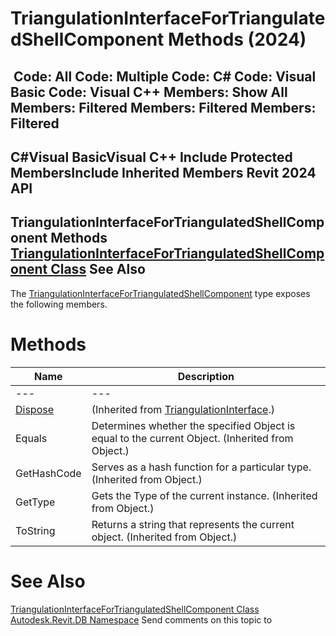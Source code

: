 # TriangulationInterfaceForTriangulatedShellComponent Methods (2024)

﻿
 Code: All Code: Multiple Code: C# Code: Visual Basic Code: Visual C++  Members: Show All Members: Filtered Members: Filtered Members: Filtered   
---  
C#Visual BasicVisual C++
Include Protected MembersInclude Inherited Members
Revit 2024 API  
---  
TriangulationInterfaceForTriangulatedShellComponent Methods  
[TriangulationInterfaceForTriangulatedShellComponent Class](884c376f-fc96-d8da-fe84-cdde31a6f81c.md "TriangulationInterfaceForTriangulatedShellComponent Class") See Also  
---  
The [TriangulationInterfaceForTriangulatedShellComponent](884c376f-fc96-d8da-fe84-cdde31a6f81c.md "TriangulationInterfaceForTriangulatedShellComponent Class") type exposes the following members.
# Methods
| Name | Description |
| --- | --- |
| --- | --- | --- |
| [Dispose](acc86bb2-6579-c6f9-745f-e0a522b63bca.md "Dispose Method") | (Inherited from [TriangulationInterface](52c77543-3282-78a8-6a57-dd245b2090c4.md "TriangulationInterface Class").) |
| Equals | Determines whether the specified Object is equal to the current Object. (Inherited from Object.) |
| GetHashCode | Serves as a hash function for a particular type.  (Inherited from Object.) |
| GetType | Gets the Type of the current instance. (Inherited from Object.) |
| ToString | Returns a string that represents the current object. (Inherited from Object.) |

# See Also
[TriangulationInterfaceForTriangulatedShellComponent Class](884c376f-fc96-d8da-fe84-cdde31a6f81c.md "TriangulationInterfaceForTriangulatedShellComponent Class")
[Autodesk.Revit.DB Namespace](87546ba7-461b-c646-cbb1-2cb8f5bff8b2.md "Autodesk.Revit.DB Namespace")
Send comments on this topic to 